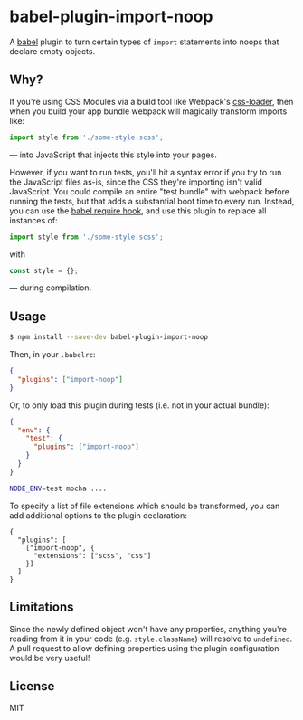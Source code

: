 # babel-plugin-import-noop

A [babel](https://babeljs.io/) plugin to turn certain types of `import`
statements into noops that declare empty objects.

## Why?

If you're using CSS Modules via a build tool like Webpack's
[css-loader](https://github.com/webpack/css-loader), then when you build your
app bundle webpack will magically transform imports like:

```javascript
import style from './some-style.scss';
```

— into JavaScript that injects this style into your pages.

However, if you want to run tests, you'll hit a syntax error if you try to run
the JavaScript files as-is, since the CSS they're importing isn't valid
JavaScript.
You could compile an entire "test bundle" with webpack before running the tests,
but that adds a substantial boot time to every run. Instead, you can use the
[babel require hook](https://babeljs.io/docs/usage/require/), and use this
plugin to replace all instances of:

```javascript
import style from './some-style.scss';
```
with
```javascript
const style = {};
```
— during compilation.

## Usage

```bash
$ npm install --save-dev babel-plugin-import-noop
```

Then, in your `.babelrc`:
```json
{
  "plugins": ["import-noop"]
}
```

Or, to only load this plugin during tests (i.e. not in your actual bundle):
```json
{
  "env": {
    "test": {
      "plugins": ["import-noop"]
    }
  }
}
```
```bash
NODE_ENV=test mocha ....
```

To specify a list of file extensions which should be transformed, you can add
additional options to the plugin declaration:
```
{
  "plugins": [
    ["import-noop", {
      "extensions": ["scss", "css"]
    }]
  ]
}
```

## Limitations

Since the newly defined object won't have any properties, anything you're
reading from it in your code (e.g. `style.className`) will resolve to
`undefined`. A pull request to allow defining properties using the plugin
configuration would be very useful!

## License

MIT
